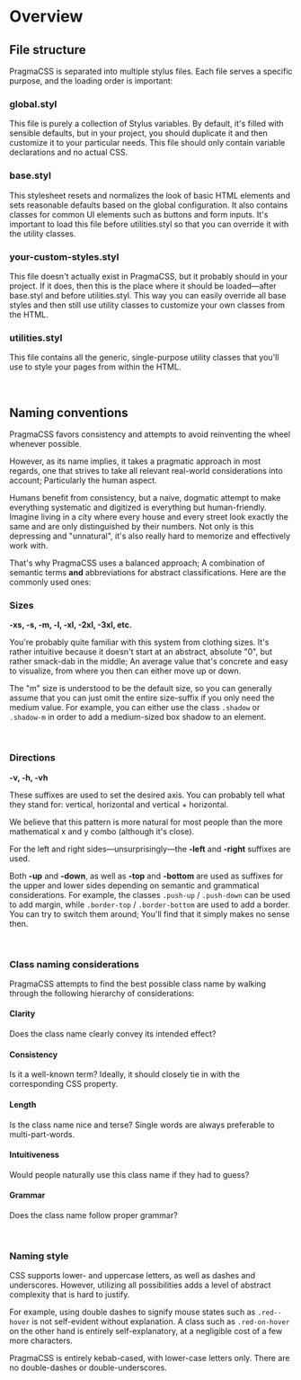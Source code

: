 # Overview


## File structure

PragmaCSS is separated into multiple stylus files. Each file serves a specific purpose, and the loading order
is important:

### global.styl
This file is purely a collection of Stylus variables. By default, it's filled with sensible defaults,
but in your project, you should duplicate it and then customize it to your particular needs.
This file should only contain variable declarations and no actual CSS.

### base.styl
This stylesheet resets and normalizes the look of basic HTML elements and sets reasonable defaults based on
the global configuration. It also contains classes for common UI elements such as buttons and form inputs.
It's important to load this file before utilities.styl so that you can override it with the utility classes.

### your-custom-styles.styl
This file doesn't actually exist in PragmaCSS, but it probably should in your project. If it does, then this is
the place where it should be loaded&mdash;after base.styl and before utilities.styl. This way you can easily
override all base styles and then still use utility classes to customize your own classes from the HTML.

### utilities.styl
This file contains all the generic, single-purpose utility classes that you'll use to style your pages
from within the HTML.

<br>

## Naming conventions

PragmaCSS favors consistency and attempts to avoid reinventing the wheel whenever possible.

However, as its name implies, it takes a pragmatic approach in most regards, one that strives to take
all relevant real-world considerations into account; Particularly the human aspect.

Humans benefit from consistency, but a naive, dogmatic attempt to make everything systematic and digitized
is everything but human-friendly. Imagine living in a city where every house and every street look exactly
the same and are only distinguished by their numbers. Not only is this depressing and "unnatural",
it's also really hard to memorize and effectively work with.

That's why PragmaCSS uses a balanced approach; A combination of semantic terms **and** abbreviations for abstract
classifications. Here are the commonly used ones:

### Sizes

**-xs, -s, -m, -l, -xl, -2xl, -3xl, etc.**

You're probably quite familiar with this system from clothing sizes.
It's rather intuitive because it doesn't start at an abstract, absolute "0", but rather smack-dab in the middle;
An average value that's concrete and easy to visualize, from where you then can either move up or down.

The "m" size is understood to be the default size, so you can generally assume that you can just omit the entire
size-suffix if you only need the medium value. For example, you can either use the class `.shadow` or
`.shadow-m` in order to add a medium-sized box shadow to an element.

<br>

### Directions

**-v, -h, -vh**

These suffixes are used to set the desired axis. You can probably tell what they stand for:
vertical, horizontal and vertical + horizontal.

We believe that this pattern is more natural for most people than the more mathematical x and y combo (although
it's close).

For the left and right sides&mdash;unsurprisingly&mdash;the **-left** and **-right** suffixes are used.

Both **-up** and **-down**, as well as **-top** and **-bottom** are used as suffixes for the upper and lower sides
depending on semantic and grammatical considerations. For example, the classes `.push-up` / `.push-down` can be used
to add margin, while `.border-top` / `.border-bottom` are used to add a border. You can try to switch them around;
You'll find that it simply makes no sense then.

<br>

### Class naming considerations

PragmaCSS attempts to find the best possible class name by walking through the following hierarchy of considerations:

#### Clarity
Does the class name clearly convey its intended effect?

#### Consistency
Is it a well-known term? Ideally, it should closely tie in with the corresponding CSS property.

#### Length
Is the class name nice and terse? Single words are always preferable to multi-part-words.

#### Intuitiveness
Would people naturally use this class name if they had to guess?

#### Grammar
Does the class name follow proper grammar?

<br>

### Naming style

CSS supports lower- and uppercase letters, as well as dashes and underscores. However, utilizing all possibilities
adds a level of abstract complexity that is hard to justify.

For example, using double dashes to signify mouse states such as `.red--hover` is not self-evident without
explanation. A class such as `.red-on-hover` on the other hand is entirely self-explanatory, at a negligible
cost of a few more characters.

PragmaCSS is entirely kebab-cased, with lower-case letters only. There are no double-dashes or double-underscores.
